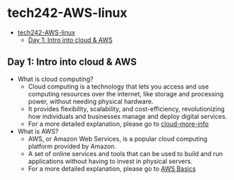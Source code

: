 # tech242-AWS-linux

- [tech242-AWS-linux](#tech242-aws-linux)
  - [Day 1: Intro into cloud \& AWS](#day-1-intro-into-cloud--aws)


## Day 1: Intro into cloud & AWS

- What is cloud computing?
     - Cloud computing is a technology that lets you access and use computing resources over the internet, like storage and processing power, without needing physical hardware. 
     - It provides flexibility, scalability, and cost-efficiency, revolutionizing how individuals and businesses manage and deploy digital services.
     - For a more detailed explanation, please go to [cloud-more-info](cloud-more-info.md)
- What is AWS?
     - AWS, or Amazon Web Services, is a popular cloud computing platform provided by Amazon. 
     - A set of online services and tools that can be used to build and run applications without having to invest in physical servers.
     - For a more detailed explanation, please go to [AWS Basics](aws-basics.md)